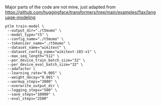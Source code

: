 Major parts of the code are not mine, just adapted from https://github.com/huggingface/transformers/tree/main/examples/flax/language-modeling

```
ptlm train-model \
 --output_dir="./t5mumo" \
 --model_type="t5" \
 --config_name="./t5mumo" \
 --tokenizer_name="./t5mumo" \
 --dataset_name="wikitext" \
 --dataset_config_name="wikitext-103-v1" \
 --max_seq_length="512" \
 --per_device_train_batch_size="32" \
 --per_device_eval_batch_size="32" \
 --adafactor \
 --learning_rate="0.005" \
 --weight_decay="0.001" \
 --warmup_steps="2000" \
 --overwrite_output_dir \
 --logging_steps="500" \
 --save_steps="10000" \
 --eval_steps="2500"
```